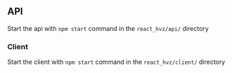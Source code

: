 ## API
Start the api with `npm start` command in the `react_hvz/api/` directory

### Client

Start the client with `npm start` command in the `react_hvz/client/` directory
